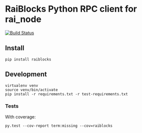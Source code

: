 # RaiBlocks Python RPC client for rai_node

[![Build Status](https://travis-ci.org/dourvaris/raiblocks-py.svg?branch=master)](https://travis-ci.org/dourvaris/raiblocks-py)

## Install

```
pip install raiblocks
```

## Development
```
virtualenv venv
source venv/bin/activate
pip install -r requirements.txt -r test-requirements.txt
```

### Tests

With coverage:
```
py.test --cov-report term:missing --cov=raiblocks
```
